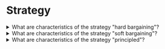 # Strategy

<details>
  <summary>What are characteristics of the strategy "hard bargaining"?</summary>

1. Members are adversaries;
2. The goal is victory;
3. A though course in relation to partners in negotiations and in solving the problem;
4. Demand consessions;
5. Distrust of partners;
6. Maintaining your original position in the negotiations;
7. Apply threats;
8. Demand unilateral concessions as the price of an agreement;
9. Stick to your position.

</details>

<details>
  <summary>What are characteristics of the strategy "soft bargaining"?</summary>

1. Members are friends;
2. The goal is an agreement;
3. A soft course in relation to partners in negotiations and in solving problems;
4. Make concessions;
5. Trust in partners;
6. Changing positions during the negotiation process;
7. Make suggestions;
8. Accept losses in order to reach on agreement;
9. Insist on acceptance of the agreement.

</details>

<details>
  <summary>What are characteristics of the strategy "principled"?</summary>

1. Participants solve the problem together;
2. A goal is a reasonable result;
3. A soft course in relation to partners in negotiations, a hard one in relation to the problem;
4. Separate people from problems;
5. Negotiating regardless of the degree of trust;
6. Focus on interests, not positions;
7. Analyze interests;
8. Invent alternatives;
9. Use objective criteria.

</details>